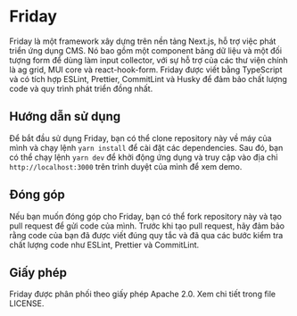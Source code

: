 Friday
======

Friday là một framework xây dựng trên nền tảng Next.js, hỗ trợ việc phát triển ứng dụng CMS. Nó bao gồm một component bảng dữ liệu và một đối tượng form để dùng làm input collector, với sự hỗ trợ của các thư viện chính là ag grid, MUI core và react-hook-form. Friday được viết bằng TypeScript và có tích hợp ESLint, Prettier, CommitLint và Husky để đảm bảo chất lượng code và quy trình phát triển đồng nhất.

Hướng dẫn sử dụng
-----------------

Để bắt đầu sử dụng Friday, bạn có thể clone repository này về máy của mình và chạy lệnh `yarn install` để cài đặt các dependencies. Sau đó, bạn có thể chạy lệnh `yarn dev` để khởi động ứng dụng và truy cập vào địa chỉ `http://localhost:3000` trên trình duyệt của mình để xem demo.

Đóng góp
--------

Nếu bạn muốn đóng góp cho Friday, bạn có thể fork repository này và tạo pull request để gửi code của mình. Trước khi tạo pull request, hãy đảm bảo rằng code của bạn đã được viết đúng quy tắc và đã qua các bước kiểm tra chất lượng code như ESLint, Prettier và CommitLint.

Giấy phép
---------

Friday được phân phối theo giấy phép Apache 2.0. Xem chi tiết trong file LICENSE.